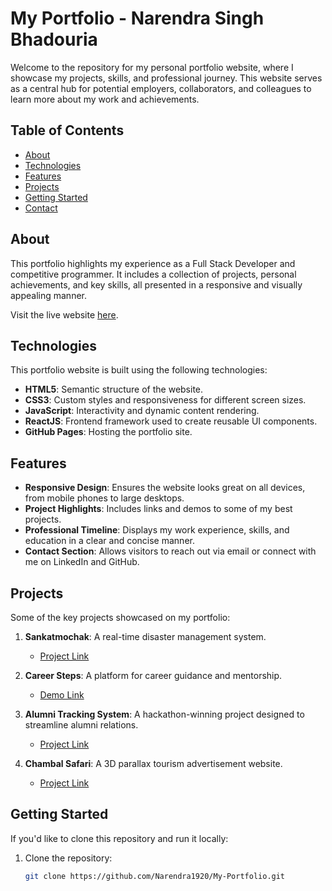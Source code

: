 # My Portfolio - Narendra Singh Bhadouria

Welcome to the repository for my personal portfolio website, where I showcase my projects, skills, and professional journey. This website serves as a central hub for potential employers, collaborators, and colleagues to learn more about my work and achievements.

## Table of Contents

- [About](#about)
- [Technologies](#technologies)
- [Features](#features)
- [Projects](#projects)
- [Getting Started](#getting-started)
- [Contact](#contact)

## About

This portfolio highlights my experience as a Full Stack Developer and competitive programmer. It includes a collection of projects, personal achievements, and key skills, all presented in a responsive and visually appealing manner.

Visit the live website [here](https://narendra1920.github.io/My-Portfolio/).

## Technologies

This portfolio website is built using the following technologies:

- **HTML5**: Semantic structure of the website.
- **CSS3**: Custom styles and responsiveness for different screen sizes.
- **JavaScript**: Interactivity and dynamic content rendering.
- **ReactJS**: Frontend framework used to create reusable UI components.
- **GitHub Pages**: Hosting the portfolio site.

## Features

- **Responsive Design**: Ensures the website looks great on all devices, from mobile phones to large desktops.
- **Project Highlights**: Includes links and demos to some of my best projects.
- **Professional Timeline**: Displays my work experience, skills, and education in a clear and concise manner.
- **Contact Section**: Allows visitors to reach out via email or connect with me on LinkedIn and GitHub.

## Projects

Some of the key projects showcased on my portfolio:

1. **Sankatmochak**: A real-time disaster management system.
   - [Project Link](https://sankatmochak.netlify.app/)
   
2. **Career Steps**: A platform for career guidance and mentorship.
   - [Demo Link](https://www.youtube.com/watch?v=OJTBTxcKUtc)

3. **Alumni Tracking System**: A hackathon-winning project designed to streamline alumni relations.
   - [Project Link](https://narendra1920.github.io/Alumni-tracking-system/)

4. **Chambal Safari**: A 3D parallax tourism advertisement website.
   - [Project Link](https://narendra1920.github.io/Chambal_Safari/)

## Getting Started

If you'd like to clone this repository and run it locally:

1. Clone the repository:
   ```bash
   git clone https://github.com/Narendra1920/My-Portfolio.git

